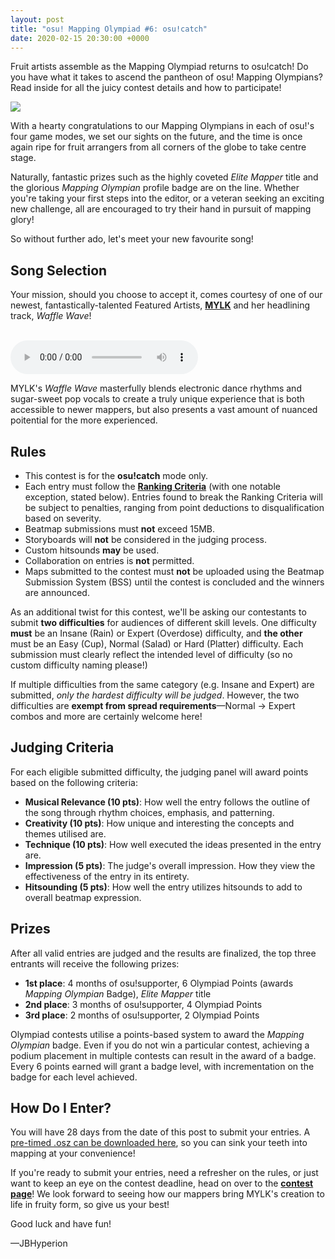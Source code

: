 ```yaml
---
layout: post
title: "osu! Mapping Olympiad #6: osu!catch"
date: 2020-02-15 20:30:00 +0000
---
```


Fruit artists assemble as the Mapping Olympiad returns to osu!catch! Do you have what it takes to ascend the pantheon of osu! Mapping Olympians? Read inside for all the juicy contest details and how to participate!

[![](/wiki/shared/news/banners/osu_mapping_olympiad.jpg)](https://osu.ppy.sh/community/contests/90)

With a hearty congratulations to our Mapping Olympians in each of osu!'s four game modes, we set our sights on the future, and the time is once again ripe for fruit arrangers from all corners of the globe to take centre stage.

Naturally, fantastic prizes such as the highly coveted *Elite Mapper* title and the glorious *Mapping Olympian* profile badge are on the line. Whether you're taking your first steps into the editor, or a veteran seeking an exciting new challenge, all are encouraged to try their hand in pursuit of mapping glory!

So without further ado, let's meet your new favourite song!

## Song Selection

Your mission, should you choose to accept it, comes courtesy of one of our newest, fantastically-talented Featured Artists, [**MYLK**](https://osu.ppy.sh/beatmaps/artists/62) and her headlining track, *Waffle Wave*!

<br>
<audio controls>
    <source src="https://assets.ppy.sh/artists/62/previews/1759.mp3" type="audio/mpeg">
</audio>

MYLK's *Waffle Wave* masterfully blends electronic dance rhythms and sugar-sweet pop vocals to create a truly unique experience that is both accessible to newer mappers, but also presents a vast amount of nuanced poitential for the more experienced.

## Rules

- This contest is for the **osu!catch** mode only.
- Each entry must follow the **[Ranking Criteria](/wiki/Ranking_Criteria)** (with one notable exception, stated below). Entries found to break the Ranking Criteria will be subject to penalties, ranging from point deductions to disqualification based on severity.
- Beatmap submissions must **not** exceed 15MB.
- Storyboards will **not** be considered in the judging process.
- Custom hitsounds **may** be used.
- Collaboration on entries is **not** permitted.
- Maps submitted to the contest must **not** be uploaded using the Beatmap Submission System (BSS) until the contest is concluded and the winners are announced.

As an additional twist for this contest, we'll be asking our contestants to submit **two difficulties** for audiences of different skill levels. One difficulty **must** be an Insane (Rain) or Expert (Overdose) difficulty, and **the other** must be an Easy (Cup), Normal (Salad) or Hard (Platter) difficulty. Each submission must clearly reflect the intended level of difficulty (so no custom difficulty naming please!)

If multiple difficulties from the same category (e.g. Insane and Expert) are submitted, *only the hardest difficulty will be judged*. However, the two difficulties are **exempt from spread requirements**—Normal -> Expert combos and more are certainly welcome here!

## Judging Criteria

For each eligible submitted difficulty, the judging panel will award points based on the following criteria: 
- **Musical Relevance (10 pts)**: How well the entry follows the outline of the song through rhythm choices, emphasis, and patterning.
- **Creativity (10 pts)**: How unique and interesting the concepts and themes utilised are.
- **Technique (10 pts)**: How well executed the ideas presented in the entry are.
- **Impression (5 pts)**: The judge's overall impression. How they view the effectiveness of the entry in its entirety.
- **Hitsounding (5 pts)**: How well the entry utilizes hitsounds to add to overall beatmap expression.

## Prizes

After all valid entries are judged and the results are finalized, the top three entrants will receive the following prizes:
- **1st place**: 4 months of osu!supporter, 6 Olympiad Points (awards *Mapping Olympian* Badge), *Elite Mapper* title
- **2nd place**: 3 months of osu!supporter, 4 Olympiad Points
- **3rd place**: 2 months of osu!supporter, 2 Olympiad Points

Olympiad contests utilise a points-based system to award the *Mapping Olympian* badge. Even if you do not win a particular contest, achieving a podium placement in multiple contests can result in the award of a badge. Every 6 points earned will grant a badge level, with incrementation on the badge for each level achieved.

## How Do I Enter?

You will have 28 days from the date of this post to submit your entries. A [pre-timed .osz can be downloaded here](https://assets.ppy.sh/artists/62/osz/MYLK%20-%20Waffle%20Wave.osz), so you can sink your teeth into mapping at your convenience!

If you're ready to submit your entries, need a refresher on the rules, or just want to keep an eye on the contest deadline, head on over to the [**contest page**](https://osu.ppy.sh/community/contests/90)! We look forward to seeing how our mappers bring MYLK's creation to life in fruity form, so give us your best!

Good luck and have fun!

—JBHyperion
